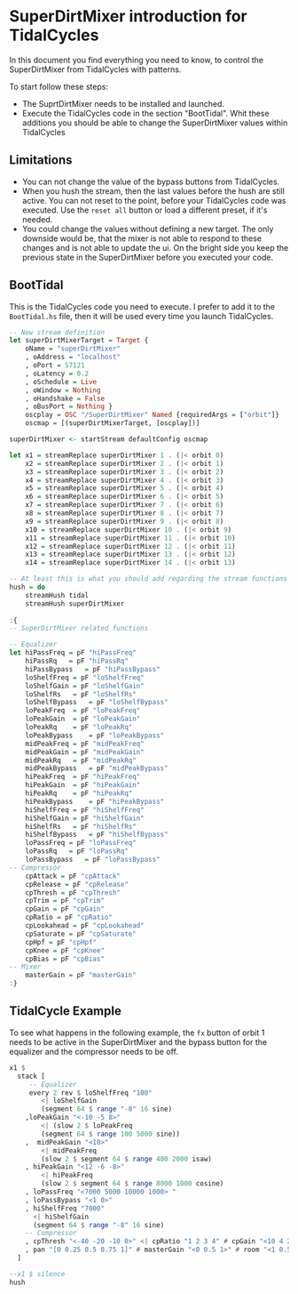 # SuperDirtMixer introduction for TidalCycles

In this document you find everything you need to know, to control the SuperDirtMixer from TidalCycles with patterns.

To start follow these steps:

- The SuprtDirtMixer needs to be installed and launched.
- Execute the TidalCycles code in the section "BootTidal". Whit these additions you should be able to change the SuperDirtMixer values within TidalCycles

## Limitations

- You can not change the value of the bypass buttons from TidalCycles.
- When you hush the stream, then the last values before the hush are still active. You can not reset to the point, before your TidalCycles code was executed. Use the `reset all` button or load a different preset, if it's needed.
- You could change the values without defining a new target. The only downside would be, that the mixer is not able to respond to these changes and is not able to update the ui. On the bright side you keep the previous state in the SuperDirtMixer before you executed your code.

## BootTidal

This is the TidalCycles code you need to execute. I prefer to add it to the `BootTidal.hs` file, then it will be used every time you launch TidalCycles.

```haskell
-- New stream definition 
let superDirtMixerTarget = Target {
	oName = "superDirtMixer"
	, oAddress = "localhost"
	, oPort = 57121
	, oLatency = 0.2
	, oSchedule = Live
	, oWindow = Nothing
	, oHandshake = False
	, oBusPort = Nothing }
    oscplay = OSC "/SuperDirtMixer" Named {requiredArgs = ["orbit"]}
    oscmap = [(superDirtMixerTarget, [oscplay])]

superDirtMixer <- startStream defaultConfig oscmap

let x1 = streamReplace superDirtMixer 1 . (|< orbit 0)
    x2 = streamReplace superDirtMixer 2 . (|< orbit 1)
    x3 = streamReplace superDirtMixer 3 . (|< orbit 2)
    x4 = streamReplace superDirtMixer 4 . (|< orbit 3)
    x5 = streamReplace superDirtMixer 5 . (|< orbit 4)
    x6 = streamReplace superDirtMixer 6 . (|< orbit 5)
    x7 = streamReplace superDirtMixer 7 . (|< orbit 6)
    x8 = streamReplace superDirtMixer 8 . (|< orbit 7)
    x9 = streamReplace superDirtMixer 9 . (|< orbit 8)
    x10 = streamReplace superDirtMixer 10 . (|< orbit 9)
    x11 = streamReplace superDirtMixer 11 . (|< orbit 10)
    x12 = streamReplace superDirtMixer 12 . (|< orbit 11)
    x13 = streamReplace superDirtMixer 13 . (|< orbit 12)
    x14 = streamReplace superDirtMixer 14 . (|< orbit 13)

-- At least this is what you should add regarding the stream functions in the BootTidal file. This will stop the SuperDirtMixer stream when when you stop the TidalCycles stream.
hush = do
    streamHush tidal
    streamHush superDirtMixer
    
:{
-- SuperDirtMixer related functions

-- Equalizer
let hiPassFreq = pF "hiPassFreq"
    hiPassRq   = pF "hiPassRq"
    hiPassBypass   = pF "hiPassBypass"
    loShelfFreq = pF "loShelfFreq"
    loShelfGain = pF "loShelfGain"
    loShelfRs   = pF "loShelfRs"
    loShelfBypass   = pF "loShelfBypass"
    loPeakFreq  = pF "loPeakFreq"
    loPeakGain  = pF "loPeakGain"
    loPeakRq    = pF "loPeakRq"
    loPeakBypass    = pF "loPeakBypass"
    midPeakFreq = pF "midPeakFreq"
    midPeakGain = pF "midPeakGain"
    midPeakRq   = pF "midPeakRq"
    midPeakBypass   = pF "midPeakBypass"
    hiPeakFreq  = pF "hiPeakFreq"
    hiPeakGain  = pF "hiPeakGain"
    hiPeakRq    = pF "hiPeakRq"
    hiPeakBypass    = pF "hiPeakBypass"
    hiShelfFreq = pF "hiShelfFreq"
    hiShelfGain = pF "hiShelfGain"
    hiShelfRs   = pF "hiShelfRs"
    hiShelfBypass   = pF "hiShelfBypass"
    loPassFreq = pF "loPassFreq"
    loPassRq   = pF "loPassRq"
    loPassBypass   = pF "loPassBypass"
-- Compressor
    cpAttack = pF "cpAttack"
    cpRelease = pF "cpRelease"
    cpThresh = pF "cpThresh"
    cpTrim = pF "cpTrim"
    cpGain = pF "cpGain"
    cpRatio = pF "cpRatio"
    cpLookahead = pF "cpLookahead"
    cpSaturate = pF "cpSaturate"
    cpHpf = pF "cpHpf"
    cpKnee = pF "cpKnee"
    cpBias = pF "cpBias"
-- Mixer
    masterGain = pF "masterGain"
:}
```

## TidalCycle Example

To see what happens in the following example, the `fx` button of orbit 1 needs to be active in the SuperDirtMixer and the bypass button for the equalizer and the compressor needs to be off.

```haskell
x1 $
  stack [
  	 -- Equalizer 
     every 2 rev $ loShelfFreq "100"
        <| loShelfGain
        (segment 64 $ range "-8" 16 sine)
    ,loPeakGain "<-10 -5 8>"
        <| (slow 2 $ loPeakFreq         
        (segment 64 $ range 100 5000 sine))
    ,  midPeakGain "<10>"
        <| midPeakFreq
        (slow 2 $ segment 64 $ range 400 2000 isaw)
    , hiPeakGain "<12 -6 -8>"
        <| hiPeakFreq
        (slow 2 $ segment 64 $ range 8000 1000 cosine)
    , loPassFreq "<7000 5000 10000 1000> "
    , loPassBypass "<1 0>"
    , hiShelfFreq "7000"
      <| hiShelfGain
      (segment 64 $ range "-8" 16 sine)
    -- Compressor
    , cpThresh "<-40 -20 -10 0>" <| cpRatio "1 2 3 4" # cpGain "<10 4 2 0>"
    , pan "[0 0.25 0.5 0.75 1]" # masterGain "<0 0.5 1>" # room "<1 0.5 0>"
  ]

--x1 $ silence
hush
```



